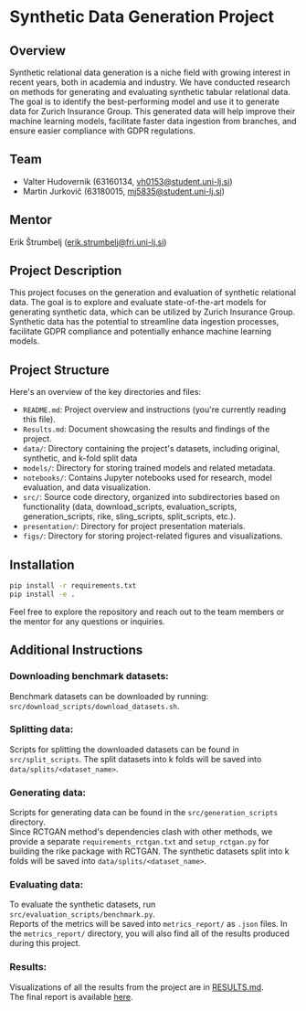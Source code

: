 # Synthetic Data Generation Project

## Overview

Synthetic relational data generation is a niche field with growing interest in recent years, both in academia and industry. We have conducted research on methods for generating and evaluating synthetic tabular relational data. The goal is to identify the best-performing model and use it to generate data for Zurich Insurance Group. This generated data will help improve their machine learning models, facilitate faster data ingestion from branches, and ensure easier compliance with GDPR regulations.


## Team

- Valter Hudovernik (63160134, vh0153@student.uni-lj.si)
- Martin Jurkovič (63180015, mj5835@student.uni-lj.si)

## Mentor

Erik Štrumbelj (erik.strumbelj@fri.uni-lj.si)

## Project Description

This project focuses on the generation and evaluation of synthetic relational data. The goal is to explore and evaluate state-of-the-art models for generating synthetic data, which can be utilized by Zurich Insurance Group. Synthetic data has the potential to streamline data ingestion processes, facilitate GDPR compliance and potentially enhance machine learning models.

## Project Structure

Here's an overview of the key directories and files:

- `README.md`: Project overview and instructions (you're currently reading this file).
- `Results.md`: Document showcasing the results and findings of the project.
- `data/`: Directory containing the project's datasets, including original, synthetic, and k-fold split data
- `models/`: Directory for storing trained models and related metadata.
- `notebooks/`: Contains Jupyter notebooks used for research, model evaluation, and data visualization.
- `src/`: Source code directory, organized into subdirectories based on functionality (data, download_scripts, evaluation_scripts, generation_scripts, rike, sling_scripts, split_scripts, etc.).
- `presentation/`: Directory for project presentation materials.
- `figs/`: Directory for storing project-related figures and visualizations.

## Installation
```bash
pip install -r requirements.txt
pip install -e .
```


Feel free to explore the repository and reach out to the team members or the mentor for any questions or inquiries.

## Additional Instructions

### Downloading benchmark datasets:
Benchmark datasets can be downloaded by running:
`src/download_scripts/download_datasets.sh`.

### Splitting data:
Scripts for splitting the downloaded datasets can be found in `src/split_scripts`. The split datasets into k folds will be saved into `data/splits/<dataset_name>`.

### Generating data:
Scripts for generating data can be found in the `src/generation_scripts` directory.  
Since RCTGAN method's dependencies clash with other methods, we provide a separate `requirements_rctgan.txt` and `setup_rctgan.py` for building the rike package with RCTGAN. The synthetic datasets split into k folds will be saved into `data/splits/<dataset_name>`.

### Evaluating data:
To evaluate the synthetic datasets, run `src/evaluation_scripts/benchmark.py`.  
Reports of the metrics will be saved into `metrics_report/` as `.json` files. In the `metrics_report/` directory, you will also find all of the results produced during this project.

### Results:
Visualizations of all the results from the project are in [RESULTS.md](./RESULTS.md).  
The final report is available [here](./A%20Survey%20and%20Empirical%20Comparison%20of%20Synthetic%20Data%20Generation%20Methods%20for%20Relational%20Data.pdf).
